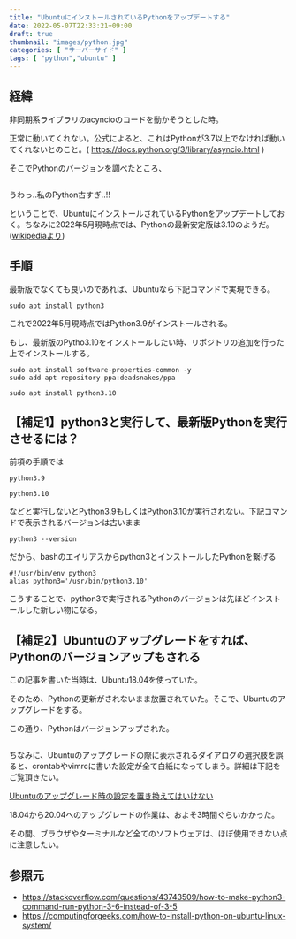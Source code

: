 ```yaml
---
title: "UbuntuにインストールされているPythonをアップデートする"
date: 2022-05-07T22:33:21+09:00
draft: true
thumbnail: "images/python.jpg"
categories: [ "サーバーサイド" ]
tags: [ "python","ubuntu" ]
---
```


## 経緯

非同期系ライブラリのacyncioのコードを動かそうとした時。

正常に動いてくれない。公式によると、これはPythonが3.7以上でなければ動いてくれないとのこと。( https://docs.python.org/3/library/asyncio.html )

そこでPythonのバージョンを調べたところ、

<div class="img-center"><img src="/images/Screenshot from 2022-05-05 22-31-15.png" alt=""></div>

うわっ..私のPython古すぎ..!!

ということで、UbuntuにインストールされているPythonをアップデートしておく。ちなみに2022年5月現時点では、Pythonの最新安定版は3.10のようだ。([wikipediaより](https://en.wikipedia.org/wiki/History_of_Python#Table_of_versions))


## 手順

最新版でなくても良いのであれば、Ubuntuなら下記コマンドで実現できる。

    sudo apt install python3 

これで2022年5月現時点ではPython3.9がインストールされる。

もし、最新版のPytho3.10をインストールしたい時、リポジトリの追加を行った上でインストールする。

    sudo apt install software-properties-common -y
    sudo add-apt-repository ppa:deadsnakes/ppa

    sudo apt install python3.10


## 【補足1】python3と実行して、最新版Pythonを実行させるには？

前項の手順では

    python3.9

    python3.10

などと実行しないとPython3.9もしくはPython3.10が実行されない。下記コマンドで表示されるバージョンは古いまま

    python3 --version

だから、bashのエイリアスからpython3とインストールしたPythonを繋げる

    #!/usr/bin/env python3 
    alias python3='/usr/bin/python3.10' 


こうすることで、python3で実行されるPythonのバージョンは先ほどインストールした新しい物になる。


## 【補足2】Ubuntuのアップグレードをすれば、Pythonのバージョンアップもされる

この記事を書いた当時は、Ubuntu18.04を使っていた。

そのため、Pythonの更新がされないまま放置されていた。そこで、Ubuntuのアップグレードをする。

この通り、Pythonはバージョンアップされた。

<div class="img-center"><img src="/images/Screenshot from 2022-10-09 13-44-34.png" alt=""></div>

ちなみに、Ubuntuのアップグレードの際に表示されるダイアログの選択肢を誤ると、crontabやvimrcに書いた設定が全て白紙になってしまう。詳細は下記をご覧頂きたい。

[Ubuntuのアップグレード時の設定を置き換えてはいけない](/post/ubuntu-upgrade-config-replace/)

18.04から20.04へのアップグレードの作業は、およそ3時間ぐらいかかった。

その間、ブラウザやターミナルなど全てのソフトウェアは、ほぼ使用できない点に注意したい。

## 参照元

- https://stackoverflow.com/questions/43743509/how-to-make-python3-command-run-python-3-6-instead-of-3-5
- https://computingforgeeks.com/how-to-install-python-on-ubuntu-linux-system/


